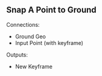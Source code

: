 ## Snap A Point to Ground

Connections:
- Ground Geo
- Input Point (with keyframe)

Outputs:
- New Keyframe